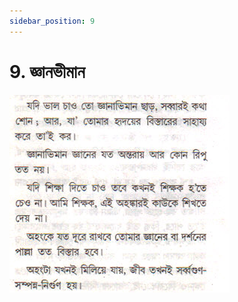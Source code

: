 ```yaml
---
sidebar_position: 9
---
```



# 9.   জ্ঞানভীমান

![জ্ঞানভীমান](../../../static/img/bengali/verse9.png)
